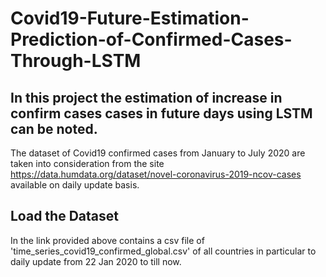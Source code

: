 # Covid19-Future-Estimation-Prediction-of-Confirmed-Cases-Through-LSTM
## In this project the estimation of increase in confirm cases cases in future days using LSTM can be noted.
The dataset of Covid19 confirmed cases from January to July 2020 are taken into consideration from the site https://data.humdata.org/dataset/novel-coronavirus-2019-ncov-cases available on daily update basis.

## Load the Dataset
In the link provided above contains a csv file of 'time_series_covid19_confirmed_global.csv' of all countries in particular to daily update from 22 Jan 2020 to till now.

